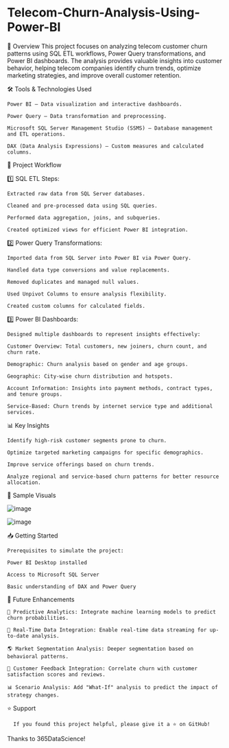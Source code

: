 # Telecom-Churn-Analysis-Using-Power-BI

🚀 Overview
This project focuses on analyzing telecom customer churn patterns using SQL ETL workflows, Power Query transformations, and Power BI dashboards. The analysis provides valuable insights into customer behavior, helping telecom companies identify churn trends, optimize marketing strategies, and improve overall customer retention.

🛠️ Tools & Technologies Used

    Power BI – Data visualization and interactive dashboards.

    Power Query – Data transformation and preprocessing.

    Microsoft SQL Server Management Studio (SSMS) – Database management and ETL operations.

    DAX (Data Analysis Expressions) – Custom measures and calculated columns.


📂 Project Workflow

1️⃣ SQL ETL Steps:

    Extracted raw data from SQL Server databases.

    Cleaned and pre-processed data using SQL queries.

    Performed data aggregation, joins, and subqueries.

    Created optimized views for efficient Power BI integration.


2️⃣ Power Query Transformations:

    Imported data from SQL Server into Power BI via Power Query.

    Handled data type conversions and value replacements.

    Removed duplicates and managed null values.

    Used Unpivot Columns to ensure analysis flexibility.

    Created custom columns for calculated fields.


3️⃣ Power BI Dashboards:

    Designed multiple dashboards to represent insights effectively:

    Customer Overview: Total customers, new joiners, churn count, and churn rate.

    Demographic: Churn analysis based on gender and age groups.

    Geographic: City-wise churn distribution and hotspots.

    Account Information: Insights into payment methods, contract types, and tenure groups.

    Service-Based: Churn trends by internet service type and additional services.


📊 Key Insights

    Identify high-risk customer segments prone to churn.

    Optimize targeted marketing campaigns for specific demographics.

    Improve service offerings based on churn trends.

    Analyze regional and service-based churn patterns for better resource allocation.


📸 Sample Visuals

![image](https://github.com/user-attachments/assets/e4105354-6462-4d72-b30f-ad2020721b94)

![image](https://github.com/user-attachments/assets/03fe942d-5acb-4674-866e-161b3cd3c17c)

📥 Getting Started

    Prerequisites to simulate the project:

    Power BI Desktop installed

    Access to Microsoft SQL Server

    Basic understanding of DAX and Power Query


🚀 Future Enhancements

    🔄 Predictive Analytics: Integrate machine learning models to predict churn probabilities.

    📲 Real-Time Data Integration: Enable real-time data streaming for up-to-date analysis.

    🌎 Market Segmentation Analysis: Deeper segmentation based on behavioral patterns.

    📝 Customer Feedback Integration: Correlate churn with customer satisfaction scores and reviews.

    📊 Scenario Analysis: Add "What-If" analysis to predict the impact of strategy changes.


⭐ Support

      If you found this project helpful, please give it a ⭐ on GitHub!

Thanks to 365DataScience!
